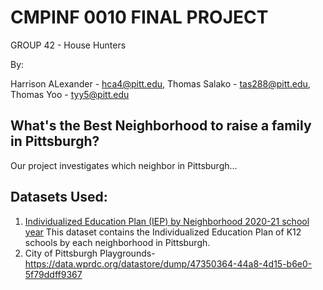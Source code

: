 # **CMPINF 0010 FINAL PROJECT**
GROUP 42 - House Hunters

By:

Harrison ALexander - hca4@pitt.edu, 
Thomas Salako - tas288@pitt.edu, 
Thomas Yoo - tyy5@pitt.edu
## **What's the Best Neighborhood to raise a family in Pittsburgh?**

Our project investigates which neighbor in Pittsburgh...
## **Datasets Used:**

1. [Individualized Education Plan (IEP) by Neighborhood 2020-21 school year](https://data.wprdc.org/dataset/pittsburgh-public-schools-individualized-education-plan-iep/resource/62403582-e6c3-40b6-9bb6-d5d38e3f058d) 
This dataset contains the Individualized Education Plan of K12 schools by each neighborhood in Pittsburgh.
2.  City of Pittsburgh Playgrounds- https://data.wprdc.org/datastore/dump/47350364-44a8-4d15-b6e0-5f79ddff9367

